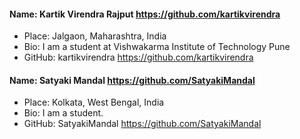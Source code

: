 #### Name: Kartik Virendra Rajput https://github.com/kartikvirendra

- Place: Jalgaon, Maharashtra, India
- Bio: I am a student at Vishwakarma Institute of Technology Pune
- GitHub: kartikvirendra https://github.com/kartikvirendra

#### Name: Satyaki Mandal https://github.com/SatyakiMandal

- Place: Kolkata, West Bengal, India
- Bio: I am a student.
- GitHub: SatyakiMandal https://github.com/SatyakiMandal
